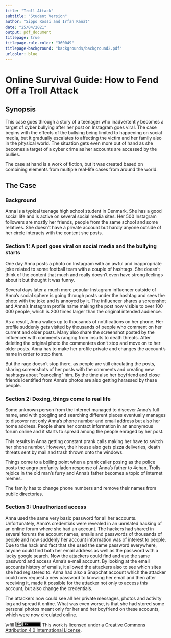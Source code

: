```yaml
---
title: "Troll Attack"
subtitle: "Student Version"
author: "Sippo Rossi and Irfan Kanat"
date: "25/04/2021"
output: pdf_document
titlepage: true
titlepage-rule-color: "360049"
titlepage-background: "backgrounds/background2.pdf"
urlcolor: blue
---
```


# Online Survival Guide: How to Fend Off a Troll Attack

## Synopsis

This case goes through a story of a teenager who inadvertently becomes a target of cyber bullying after her post on Instagram goes viral. The case begins with the effects of the bullying being limited to happening on social media, but it gradually escalates to affecting the victim and her family also in the physical world. The situation gets even more out of hand as she becomes a target of a cyber crime as her accounts are accessed by the bullies. 

The case at hand is a work of fiction, but it was created based on combining elements from multiple real-life cases from around the world.

## The Case

### Background

Anna is a typical teenage high school student in Denmark. She has a good social life and is active on several social media sites. Her 500 Instagram followers are mostly her friends, people from the same school and some relatives. She doesn’t have a private account but hardly anyone outside of her circle interacts with the content she posts.

### Section 1: A post goes viral on social media and the bullying starts  

One day Anna posts a photo on Instagram with an awful and inappropriate joke related to some football team with a couple of hashtags. She doesn’t think of the content that much and really doesn’t even have strong feelings about it but thought it was funny. 

Several days later a much more popular Instagram influencer outside of Anna’s social sphere is going through posts under the hashtag and sees the photo with the joke and is annoyed by it. The influencer shares a screenshot and Anna’s Instagram profile name making the post now visible to over 100 000 people, which is 200 times larger than the original intended audience.

As a result, Anna wakes up to thousands of notifications on her phone. Her profile suddenly gets visited by thousands of people who comment on her current and older posts. Many also share the screenshot posted by the influencer with comments ranging from insults to death threats. After deleting the original photo the commenters don’t stop and move on to her older posts. Anna has to make her profile private and changes the account’s name in order to stop them.

But the rage doesn’t stop there, as people are still circulating the posts, sharing screenshots of her posts with the comments and creating new hashtags about “canceling” him. By the time also her boyfriend and close friends identified from Anna’s photos are also getting harassed by these people.

### Section 2: Doxing, things come to real life

Some unknown person from the internet managed to discover Anna’s full name, and with googling and searching different places eventually manages to discover not only Anna’s phone number and email address but also her home address. People share her contact information in an anonymous forum online and it starts to spread among the people enraged by her post. 

This results in Anna getting constant prank calls making her have to switch her phone number. However, their house also gets pizza deliveries, death threats sent by mail and trash thrown onto the windows.

Things come to a boiling point when a prank caller posing as the police posts the angry profanity laden response of Anna’s father to 4chan. Trolls rejoice in the old man’s furry and Anna’s father becomes a topic of internet memes.

The family has to change phone numbers and remove their names from public directories.

### Section 3: Unauthorized access

Anna used the same very basic password for all her accounts. Unfortunately, Anna’s credentials were revealed in an unrelated hacking of an online forum where she had an account. The hackers had shared in several forums the account names, emails and passwords of thousands of people and now suddenly her account information was of interest to people. Due to the hack and fact that she used the same password everywhere, anyone could find both her email address as well as the password with a lucky google search. Now the attackers could find and use the same password and access Anna’s e-mail account. By looking at the email accounts history of emails, it allowed the attackers also to see which sites she had registered to. Anna had also a Snapchat account which the attacker could now request a new password to knowing her email and then after receiving it, made it possible for the attacker not only to access this account, but also change the credentials. 

The attackers now could see all her private messages, photos and activity log and spread it online. What was even worse, is that she had stored some personal photos meant only for her and her boyfriend on these accounts, which were now circulated online.

\vfill
![CC4](CC4.png) This work is licensed under a [Creative Commons Attribution 4.0 International License](http://creativecommons.org/licenses/by/4.0/).
